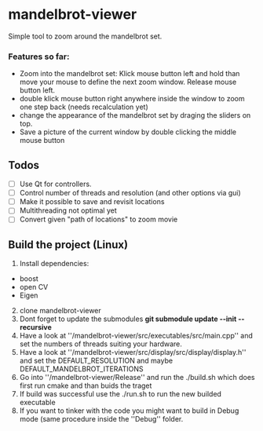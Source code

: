# mandelbrot-viewer
Simple tool to zoom around the mandelbrot set.

### Features so far:
 * Zoom into the mandelbrot set: Klick mouse button left and hold than move your mouse to define the next zoom window. Release mouse button left.
 * double klick mouse button right anywhere inside the window to zoom one step back (needs recalculation yet)
 * change the appearance of the mandelbrot set by draging the sliders on top.
 * Save a picture of the current window by double clicking the middle mouse button 
 
## Todos
 - [ ] Use Qt for controllers.
 - [ ] Control number of threads and resolution (and other options via gui)
 - [ ] Make it possible to save and revisit locations
 - [ ] Multithreading not optimal yet
 - [ ] Convert given "path of locations" to zoom movie
 
## Build the project (Linux)

 1. Install dependencies:
  * boost
  * open CV
  * Eigen
 2. clone mandelbrot-viewer
 3. Dont forget to update the submodules **git submodule update --init --recursive**
 4. Have a look at ''/mandelbrot-viewer/src/executables/src/main.cpp'' and set the numbers of threads suiting your hardware.
 5. Have a look at ''/mandelbrot-viewer/src/display/src/display/display.h'' and set the DEFAULT_RESOLUTION and maybe DEFAULT_MANDELBROT_ITERATIONS
 6. Go into ''/mandelbrot-viewer/Release'' and run the ./build.sh which does first run cmake and than buids the traget
 7. If build was successful use the ./run.sh to run the new builded executable
 8. If you want to tinker with the code you might want to build in Debug mode (same procedure inside the ''Debug'' folder.
 
 


